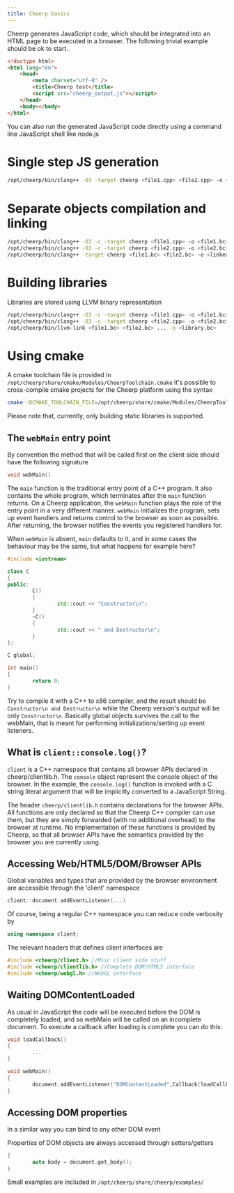 ```yaml
---
title: Cheerp basics
---
```


Cheerp generates JavaScript code, which should be integrated into an HTML page to be executed in a browser. The following trivial example should be ok to start.

```html
<!doctype html>
<html lang="en">
	<head>
		<meta charset="utf-8" />
		<title>Cheerp test</title>
		<script src="cheerp_output.js"></script>
	</head>
	<body></body>
</html>
```

You can also run the generated JavaScript code directly using a command line JavaScript shell like node.js

# Single step JS generation

```bash
/opt/cheerp/bin/clang++ -O3 -target cheerp <file1.cpp> <file2.cpp> -o <file.js>
```

# Separate objects compilation and linking

```bash
/opt/cheerp/bin/clang++ -O3 -c -target cheerp <file1.cpp> -o <file1.bc>
/opt/cheerp/bin/clang++ -O3 -c -target cheerp <file2.cpp> -o <file2.bc>
/opt/cheerp/bin/clang++ -target cheerp <file1.bc> <file2.bc> -o <linkedfile.js>
```

# Building libraries

Libraries are stored using LLVM binary representation

```bash
/opt/cheerp/bin/clang++ -O3 -c -target cheerp <file1.cpp> -o <file1.bc>
/opt/cheerp/bin/clang++ -O3 -c -target cheerp <file2.cpp> -o <file2.bc>
/opt/cheerp/bin/llvm-link <file1.bc> <file2.bc> ... -o <library.bc>
```

# Using cmake

A cmake toolchain file is provided in `/opt/cheerp/share/cmake/Modules/CheerpToolchain.cmake`
it's possible to cross-compile cmake projects for the Cheerp platform using the syntax

```bash
cmake -DCMAKE_TOOLCHAIN_FILE=/opt/cheerp/share/cmake/Modules/CheerpToolchain.cmake <regular arguments>
```

Please note that, currently, only building static libraries is supported.

## The `webMain` entry point

By convention the method that will be called first on the client side should have the following signature

```cpp
void webMain()
```

The `main` function is the traditional
entry point of a C++ program. It also contains the whole program, which terminates after the `main` function returns. On a Cheerp application, the `webMain` function plays the role of the entry point in a very different manner. `webMain` initializes the program, sets up event handlers and returns control to the browser as soon as possible. After returning, the browser notifies the events you registered handlers for.

When `webMain` is absent, `main` defaults to it, and in some cases the behaviour may be the same, but what happens for example here?

```cpp
#include <iostream>

class C
{
public:
        C()
        {
                std::cout << "Constructor\n";
        }
        ~C()
        {
                std::cout << " and Destructor\n";
        }
};

C global;

int main()
{
        return 0;
}
```

Try to compile it with a C++ to x86 compiler, and the result should be `Constructor\n and Destructor\n` while the Cheerp version's output will be only `Constructor\n`. Basically global objects survives the call to the webMain, that is meant for performing initializations/setting up event listeners.

## What is `client::console.log()`?

`client` is a C++ namespace that contains all browser APIs declared in cheerp/clientlib.h. The `console` object represent the console object of the browser. In the example, the `console.log()` function is invoked with a C string literal argument that will be implicitly converted to a JavaScript String.

The header `cheerp/clientlib.h` contains declarations for the browser APIs. All functions are only declared so that the Cheerp C++ compiler can use them, but they are simply forwarded (with no additional overhead) to the browser at runtime. No implementation of these functions is provided by Cheerp, so that all browser APIs have the semantics provided by the browser you are currently using.

## Accessing Web/HTML5/DOM/Browser APIs

Global variables and types that are provided by the browser environment are accessible through the 'client' namespace

```cpp
client::document.addEventListener(...)
```

Of course, being a regular C++ namespace you can reduce code verbosity by

```cpp
using namespace client;
```

The relevant headers that defines client interfaces are

```cpp
#include <cheerp/client.h> //Misc client side stuff
#include <cheerp/clientlib.h> //Complete DOM/HTML5 interface
#include <cheerp/webgl.h> //WebGL interface
```

## Waiting DOMContentLoaded

As usual in JavaScript the code will be executed before the DOM is completely loaded, and so webMain will be called on an incomplete document.
To execute a callback after loading is complete you can do this:

```cpp
void loadCallback()
{
        ...
}

void webMain()
{
        document.addEventListener("DOMContentLoaded",Callback(loadCallback));
}
```

## Accessing DOM properties

In a similar way you can bind to any other DOM event

Properties of DOM objects are always accessed through setters/getters

```cpp
{
        auto body = document.get_body();
}
```

Small examples are included in `/opt/cheerp/share/cheerp/examples/`
